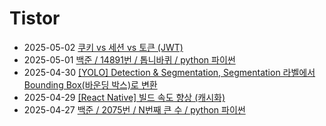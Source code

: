 # Tistor<!-- RECENT POST START -->
- 2025-05-02 [쿠키 vs 세션 vs 토큰 (JWT)](https://seulow-down.tistory.com/354)
- 2025-05-01 [백준 / 14891번 / 톱니바퀴 / python 파이썬](https://seulow-down.tistory.com/353)
- 2025-04-30 [[YOLO] Detection &amp; Segmentation, Segmentation 라벨에서 Bounding Box(바운딩 박스)로 변환](https://seulow-down.tistory.com/352)
- 2025-04-29 [[React Native] 빌드 속도 향상 (캐시화)](https://seulow-down.tistory.com/351)
- 2025-04-27 [백준 / 2075번 / N번째 큰 수 / python 파이썬](https://seulow-down.tistory.com/350)
<!-- RECENT POST END -->